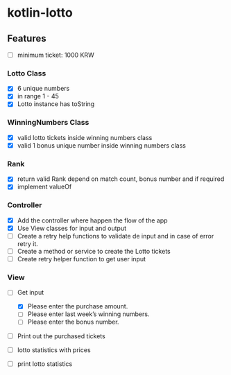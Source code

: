 # kotlin-lotto

## Features

- [ ] minimum ticket: 1000 KRW
### Lotto Class
- [x] 6 unique numbers
- [x] in range 1 - 45 
- [x] Lotto instance has toString
### WinningNumbers Class
- [x] valid lotto tickets inside winning numbers class
- [x] valid 1 bonus unique number inside winning numbers class

### Rank
- [x] return valid Rank depend on match count, bonus number and if required
- [x] implement valueOf

### Controller
- [x] Add the controller where happen the flow of the app
- [x] Use View classes for input and output
- [ ] Create a retry help functions to validate de input and in case of error retry it.
- [ ] Create a method or service to create the Lotto tickets
- [ ] Create retry helper function to get user input

### View
- [ ] Get input
  - [x] Please enter the purchase amount.
  - [ ] Please enter last week’s winning numbers.
  - [ ] Please enter the bonus number.
- [ ] Print out the purchased tickets


- [ ] lotto statistics with prices
- [ ] print lotto statistics